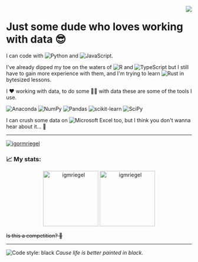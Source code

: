 <!-- - 👨‍💻 All of my projects are available at [https://igmriegel.github.io/](https://igmriegel.github.io/) -->
<!-- <img align="right" src="https://user-images.githubusercontent.com/43209530/138936061-edb7e0a2-a38a-43a4-a4ee-089c637af076.png" height="300px"/> -->
<img align="right" src="https://user-images.githubusercontent.com/43209530/226058941-96df0ad7-ffdb-40c3-b4b2-a9af8cdbace4.png">

# Just some dude who loves working with data 😎

I can code with ![Python](https://img.shields.io/badge/python-3670A0?style=for-the-badge&logo=python&logoColor=ffdd54)
and ![JavaScript](https://img.shields.io/badge/javascript-%23323330.svg?style=for-the-badge&logo=javascript&logoColor=%23F7DF1E).

I've already dipped my toe on the waters of ![R](https://img.shields.io/badge/r-%23276DC3.svg?style=for-the-badge&logo=r&logoColor=white) and ![TypeScript](https://img.shields.io/badge/typescript-%23007ACC.svg?style=for-the-badge&logo=typescript&logoColor=white) but I still have to gain more experience with them, and I'm trying to learn ![Rust](https://img.shields.io/badge/rust-%23000000.svg?style=for-the-badge&logo=rust&logoColor=white) in bytesized lessons.

I :heart: working with data, to do some 🧙‍♂️ with data these are some of the tools I use.

![Anaconda](https://img.shields.io/badge/Anaconda-%2344A833.svg?style=for-the-badge&logo=anaconda&logoColor=white)
![NumPy](https://img.shields.io/badge/numpy-%23013243.svg?style=for-the-badge&logo=numpy&logoColor=white)
![Pandas](https://img.shields.io/badge/pandas-%23150458.svg?style=for-the-badge&logo=pandas&logoColor=white)
![scikit-learn](https://img.shields.io/badge/scikit--learn-%23F7931E.svg?style=for-the-badge&logo=scikit-learn&logoColor=white)
![SciPy](https://img.shields.io/badge/SciPy-%230C55A5.svg?style=for-the-badge&logo=scipy&logoColor=%white)

I can crush some data on ![Microsoft Excel](https://img.shields.io/badge/Microsoft_Excel-217346?style=for-the-badge&logo=microsoft-excel&logoColor=white) too, but I think you don't wanna hear about it... 🙉

---
<p align="left">
<a href="https://linkedin.com/in/igormriegel" target="blank"><img align="center" src="https://img.shields.io/badge/linkedin-%230077B5.svg?style=for-the-badge&logo=linkedin&logoColor=white" alt="igormriegel" /></a>
</p>
</div>

### 📈 My stats:

<p align="center">
  <img src="https://github-readme-stats.vercel.app/api?username=igmriegel&count_private=true" alt="igmriegel" height="150px"/>
  <img src="https://github-readme-stats.vercel.app/api/top-langs?username=igmriegel&layout=compact" alt="igmriegel" height="150px"/>
</p>

<del>Is this a competition? 🤔</del>

---

![Code style: black](https://img.shields.io/badge/code%20style-black-000000.svg) _Cause life is better painted in black._
